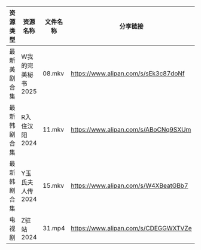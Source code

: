 | 资源类型   | 资源名称        | 文件名称   | 分享链接                                 | 更新时间                |
| ------ | ----------- | ------ | ------------------------------------ | ------------------- |
| 最新美剧合集 | W我的完美秘书2025 | 08.mkv | https://www.alipan.com/s/sEk3c87doNf | 2025-01-26 00:06:34 |
| 最新韩剧合集 | R入住汉阳2024   | 11.mkv | https://www.alipan.com/s/ABoCNq9SXUm | 2025-01-26 00:06:20 |
| 最新韩剧合集 | Y玉氏夫人传2024  | 15.mkv | https://www.alipan.com/s/W4XBeatGBb7 | 2025-01-26 00:06:52 |
| 电视剧    | Z驻站2024     | 31.mp4 | https://www.alipan.com/s/CDEGGWXTVZe | 2025-01-26 08:06:57 |
